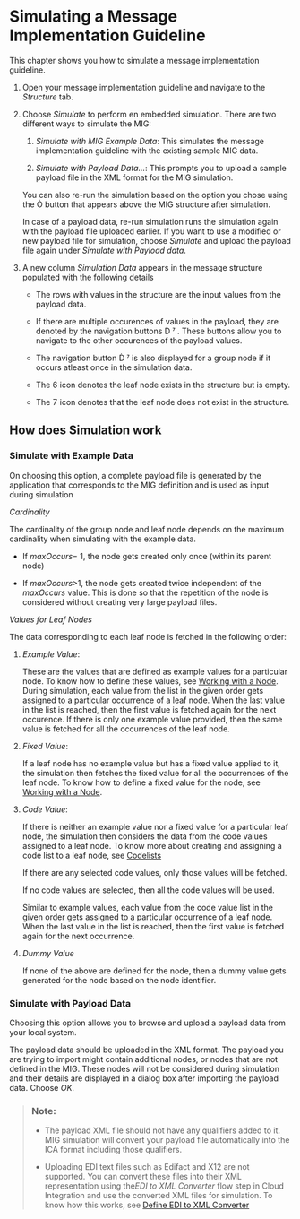 <!-- loio42b45c56d36245c991598718f488da11 -->

<link rel="stylesheet" type="text/css" href="../css/sap-icons.css"/>

# Simulating a Message Implementation Guideline

This chapter shows you how to simulate a message implementation guideline.

1.  Open your message implementation guideline and navigate to the *Structure* tab.

2.  Choose *Simulate* to perform en embedded simulation. There are two different ways to simulate the MIG:

    1.  *Simulate with MIG Example Data*: This simulates the message implementation guideline with the existing sample MIG data.

    2.  *Simulate with Payload Data...*: This prompts you to upload a sample payload file in the XML format for the MIG simulation.

    You can also re-run the simulation based on the option you chose using the <span class="SAP-icons"></span> button that appears above the MIG structure after simulation.

    In case of a payload data, re-run simulation runs the simulation again with the payload file uploaded earlier. If you want to use a modified or new payload file for simulation, choose *Simulate* and upload the payload file again under *Simulate with Payload data*.

3.  A new column *Simulation Data* appears in the message structure populated with the following details
    -   The rows with values in the structure are the input values from the payload data.
    -   If there are multiple occurences of values in the payload, they are denoted by the navigation buttons <span class="SAP-icons"></span> <span class="SAP-icons"></span> . These buttons allow you to navigate to the other occurences of the payload values.
    -   The navigation button <span class="SAP-icons"></span> <span class="SAP-icons"></span> is also displayed for a group node if it occurs atleast once in the simulation data.
    -   The <span class="BusinessSuiteInAppSymbols"></span> icon denotes the leaf node exists in the structure but is empty.

    -   The <span class="BusinessSuiteInAppSymbols"></span> icon denotes that the leaf node does not exist in the structure.




<a name="loio42b45c56d36245c991598718f488da11__section_ikh_cbb_gqb"/>

## How does Simulation work



### Simulate with Example Data

On choosing this option, a complete payload file is generated by the application that corresponds to the MIG definition and is used as input during simulation

*Cardinality*

The cardinality of the group node and leaf node depends on the maximum cardinality when simulating with the example data.

-   If *maxOccurs*= 1, the node gets created only once \(within its parent node\)

-   If *maxOccurs*\>1, the node gets created twice independent of the *maxOccurs* value. This is done so that the repetition of the node is considered without creating very large payload files.

*Values for Leaf Nodes*

The data corresponding to each leaf node is fetched in the following order:

1.  *Example Value*:

    These are the values that are defined as example values for a particular node. To know how to define these values, see [Working with a Node](working-with-a-node-518b54f.md). During simulation, each value from the list in the given order gets assigned to a particular occurrence of a leaf node. When the last value in the list is reached, then the first value is fetched again for the next occurence. If there is only one example value provided, then the same value is fetched for all the occurrences of the leaf node.

2.  *Fixed Value*:

    If a leaf node has no example value but has a fixed value applied to it, the simulation then fetches the fixed value for all the occurrences of the leaf node. To know how to define a fixed value for the node, see [Working with a Node](working-with-a-node-518b54f.md).

3.  *Code Value*:

    If there is neither an example value nor a fixed value for a particular leaf node, the simulation then considers the data from the code values assigned to a leaf node. To know more about creating and assigning a code list to a leaf node, see [Codelists](codelists-a7a84b0.md)

    If there are any selected code values, only those values will be fetched.

    If no code values are selected, then all the code values will be used.

    Similar to example values, each value from the code value list in the given order gets assigned to a particular occurrence of a leaf node. When the last value in the list is reached, then the first value is fetched again for the next occurrence.

4.  *Dummy Value*

    If none of the above are defined for the node, then a dummy value gets generated for the node based on the node identifier.




### Simulate with Payload Data

Choosing this option allows you to browse and upload a payload data from your local system.

The payload data should be uploaded in the XML format. The payload you are trying to import might contain additional nodes, or nodes that are not defined in the MIG. These nodes will not be considered during simulation and their details are displayed in a dialog box after importing the payload data. Choose *OK*.

> ### Note:  
> -   The payload XML file should not have any qualifiers added to it. MIG simulation will convert your payload file automatically into the ICA format including those qualifiers.
> 
> -   Uploading EDI text files such as Edifact and X12 are not supported. You can convert these files into their XML representation using the*EDI to XML Converter* flow step in Cloud Integration and use the converted XML files for simulation. To know how this works, see [Define EDI to XML Converter](define-edi-to-xml-converter-6a3d12b.md)



